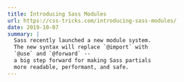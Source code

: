 ```yaml
---
title: Introducing Sass Modules
url: https://css-tricks.com/introducing-sass-modules/
date: 2019-10-07
summary: |
  Sass recently launched a new module system.
  The new syntax will replace `@import` with
  `@use` and `@forward` --
  a big step forward for making Sass partials
  more readable, performant, and safe.
---
```


